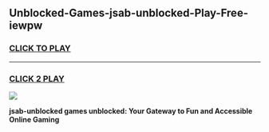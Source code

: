 
## Unblocked-Games-jsab-unblocked-Play-Free-iewpw
<h3>
<a href="https://premium76.site?title=jsab-unblocked&ref=20M">CLICK TO PLAY</a></h3>
<hr>

<h3>
<a href="https://premium76.site?title=jsab-unblocked&ref=20M">CLICK 2 PLAY</a>
  
</h3>

<a href="https://premium76.site?title=jsab-unblocked&ref=19M"><img src="https://clearcache.store/games.png"></a>


**jsab-unblocked games unblocked: Your Gateway to Fun and Accessible Online Gaming**
